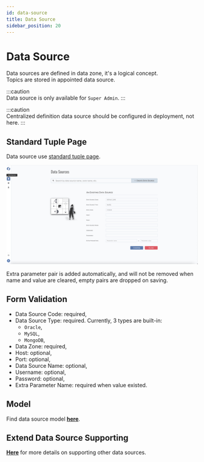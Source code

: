 ```yaml
---
id: data-source  
title: Data Source  
sidebar_position: 20
---
```


# Data Source

Data sources are defined in data zone, it's a logical concept.  
Topics are stored in appointed data source.

:::caution  
Data source is only available for `Super Admin`.
:::

:::caution  
Centralized definition data source should be configured in deployment, not here.
:::

## Standard Tuple Page

Data source use [standard tuple page](../standard-tuple-page).

![Edit Data Source](images/data-source.png)

Extra parameter pair is added automatically, and will not be removed when name and value are cleared, empty pairs are dropped on saving.

## Form Validation

- Data Source Code: required,
- Data Source Type: required. Currently, 3 types are built-in:
  - `Oracle`,
  - `MySQL`,
  - `MongoDB`,
- Data Zone: required,
- Host: optional,
- Port: optional,
- Data Source Name: optional,
- Username: optional,
- Password: optional,
- Extra Parameter Name: required when value existed.

## Model

Find data source model **[here](../../tuples/data-source)**.

## Extend Data Source Supporting

**[Here](../../doll/extend/extend-data-source)** for more details on supporting other data sources.
